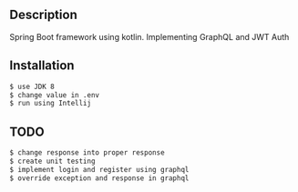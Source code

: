 ## Description

Spring Boot framework using kotlin. Implementing GraphQL and JWT Auth

## Installation

```bash
$ use JDK 8
$ change value in .env
$ run using Intellij
```

## TODO

```bash
$ change response into proper response
$ create unit testing
$ implement login and register using graphql
$ override exception and response in graphql
```
